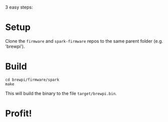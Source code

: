
3 easy steps:

# Setup

Clone the `firmware` and `spark-firmware` repos to the same parent folder (e.g. 'brewpi').

# Build

```
cd brewpi/firmware/spark
make
```

This will build the binary to the file `target/brewpi.bin`.

# Profit!